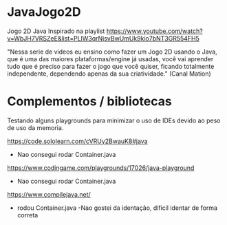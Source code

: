 # JavaJogo2D
Jogo 2D Java
Inspirado na playlist https://www.youtube.com/watch?v=WbJH7VRSZeE&list=PLlW3qrNjsvBwUmUk9kio7bNT3GR554FH5

"Nessa serie de videos eu ensino como fazer um Jogo 2D usando o Java, que é uma das maiores plataformas/engine já usadas, você vai aprender tudo que é preciso para fazer o jogo que você quiser, ficando totalmente independente, dependendo apenas da sua criatividade."
(Canal Mation)

# Complementos / bibliotecas

Testando alguns playgrounds para minimizar o uso de IDEs devido ao peso de uso da memoria.

https://code.sololearn.com/cVRUy2BwauK8#java

- Nao consegui rodar Container.java

https://www.codingame.com/playgrounds/17026/java-playground

- Nao consegui rodar Container.java

https://www.compilejava.net/

- rodou Container.java
-Nao gostei da identação, dificil identar de forma correta
